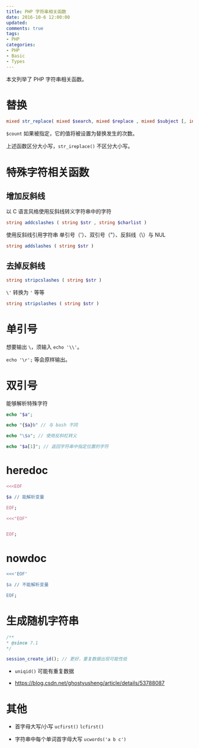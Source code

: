 ```yaml
---
title: PHP 字符串相关函数
date: 2016-10-6 12:00:00
updated:
comments: true
tags:
- PHP
categories:
- PHP
- Basic
- Types
---
```


本文列举了 PHP 字符串相关函数。

<!--more-->

# 替换

```php
mixed str_replace( mixed $search, mixed $replace , mixed $subject [, int &$count]);
```

`$count` 如果被指定，它的值将被设置为替换发生的次数。

上述函数区分大小写，`str_ireplace()` 不区分大小写。

# 特殊字符相关函数

## 增加反斜线

以 C 语言风格使用反斜线转义字符串中的字符

```php
string addcslashes ( string $str , string $charlist )
```

使用反斜线引用字符串 单引号（'）、双引号（"）、反斜线（\）与 NUL

```php
string addslashes ( string $str )
```

## 去掉反斜线

```php
string stripcslashes ( string $str )
```

`\'` 转换为 `'` 等等

```php
string stripslashes ( string $str )
```

# 单引号

想要输出 `\`，须输入 `echo '\\'`。

`echo '\r';` 等会原样输出。

# 双引号

能够解析特殊字符

```php
echo "$a";

echo "{$a}b" // 与 bash 不同

echo "\$a"; // 使用反斜杠转义

echo "$a[1]"; // 返回字符串中指定位置的字符
```

# heredoc

```php
<<<EOF

$a // 能解析变量

EOF;

<<<"EOF"


EOF;
```

# nowdoc

```php
<<<'EOF'

$a // 不能解析变量

EOF;
```

# 生成随机字符串

```php
/**
* @since 7.1
*/

session_create_id(); // 更好，重复数据出现可能性低
```

* `uniqid()` 可能有重复数据

* https://blog.csdn.net/ghostyusheng/article/details/53788087

# 其他

* 首字母大写/小写 `ucfirst()` `lcfirst()`

* 字符串中每个单词首字母大写 `ucwords('a b c')`
